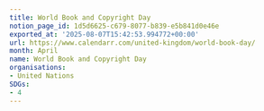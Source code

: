 ```yaml
---
title: World Book and Copyright Day
notion_page_id: 1d5d6625-c679-8077-b839-e5b841d0e46e
exported_at: '2025-08-07T15:42:53.994772+00:00'
url: https://www.calendarr.com/united-kingdom/world-book-day/
month: April
name: World Book and Copyright Day
organisations:
- United Nations
SDGs:
- 4
---
```



